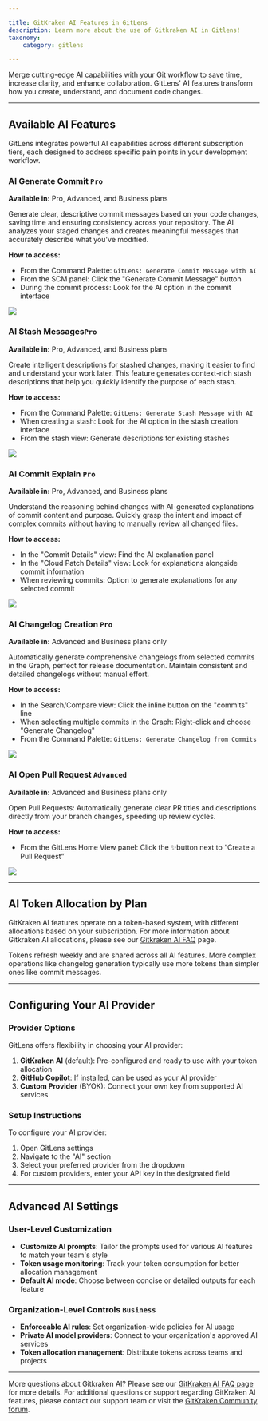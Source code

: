 ```yaml
---

title: GitKraken AI Features in GitLens
description: Learn more about the use of Gitkraken AI in Gitlens!
taxonomy:
    category: gitlens

---
```


Merge cutting-edge AI capabilities with your Git workflow to save time, increase clarity, and enhance collaboration. GitLens' AI features transform how you create, understand, and document code changes.

---

## Available AI Features

GitLens integrates powerful AI capabilities across different subscription tiers, each designed to address specific pain points in your development workflow.

### AI Generate Commit `Pro`
**Available in:** Pro, Advanced, and Business plans

Generate clear, descriptive commit messages based on your code changes, saving time and ensuring consistency across your repository. The AI analyzes your staged changes and creates meaningful messages that accurately describe what you've modified.

**How to access:**
- From the Command Palette: `GitLens: Generate Commit Message with AI`
- From the SCM panel: Click the "Generate Commit Message" button
- During the commit process: Look for the AI option in the commit interface

<img src="/wp-content/uploads/GL-ai-commit-generate.png" class="help-center-img img-bordered">

### AI Stash Messages`Pro`
**Available in:** Pro, Advanced, and Business plans

Create intelligent descriptions for stashed changes, making it easier to find and understand your work later. This feature generates context-rich stash descriptions that help you quickly identify the purpose of each stash.

**How to access:**
- From the Command Palette: `GitLens: Generate Stash Message with AI`
- When creating a stash: Look for the AI option in the stash creation interface
- From the stash view: Generate descriptions for existing stashes

<img src="/wp-content/uploads/GL-ai-stash.png" class="help-center-img img-bordered">

### AI Commit Explain `Pro`
**Available in:** Pro, Advanced, and Business plans

Understand the reasoning behind changes with AI-generated explanations of commit content and purpose. Quickly grasp the intent and impact of complex commits without having to manually review all changed files.

**How to access:**
- In the "Commit Details" view: Find the AI explanation panel
- In the "Cloud Patch Details" view: Look for explanations alongside commit information
- When reviewing commits: Option to generate explanations for any selected commit

<img src="/wp-content/uploads/GL-ai-commit-explain.png" class="help-center-img img-bordered">

### AI Changelog Creation `Pro`
**Available in:** Advanced and Business plans only

Automatically generate comprehensive changelogs from selected commits in the Graph, perfect for release documentation. Maintain consistent and detailed changelogs without manual effort.

**How to access:**
- In the Search/Compare view: Click the inline button on the "commits" line
- When selecting multiple commits in the Graph: Right-click and choose "Generate Changelog"
- From the Command Palette: `GitLens: Generate Changelog from Commits`

<img src="/wp-content/uploads/GL-ai-generate-changelog.png" class="help-center-img img-bordered">

### AI Open Pull Request `Advanced`
**Available in:** Advanced and Business plans only

Open Pull Requests: Automatically generate clear PR titles and descriptions directly from your branch changes, speeding up review cycles.

**How to access:**
- From the GitLens Home View panel: Click the ✨button next to “Create a Pull Request”

<img src="/wp-content/uploads/GL-ai-create-pr.png" class="help-center-img img-bordered">

---
## AI Token Allocation by Plan

GitKraken AI features operate on a token-based system, with different allocations based on your subscription. For more information about Gitkraken AI allocations, please see our [Gitkraken AI FAQ](https://help.gitkraken.com/general/gitkraken-ai-faq) page.

Tokens refresh weekly and are shared across all AI features. More complex operations like changelog generation typically use more tokens than simpler ones like commit messages.

---
## Configuring Your AI Provider

### Provider Options

GitLens offers flexibility in choosing your AI provider:

1. **GitKraken AI** (default): Pre-configured and ready to use with your token allocation
2. **GitHub Copilot**: If installed, can be used as your AI provider
3. **Custom Provider** (BYOK): Connect your own key from supported AI services

### Setup Instructions

To configure your AI provider:
1. Open GitLens settings
2. Navigate to the "AI" section
3. Select your preferred provider from the dropdown
4. For custom providers, enter your API key in the designated field

---
## Advanced AI Settings
### User-Level Customization

- **Customize AI prompts**: Tailor the prompts used for various AI features to match your team's style
- **Token usage monitoring**: Track your token consumption for better allocation management
- **Default AI mode**: Choose between concise or detailed outputs for each feature

### Organization-Level Controls `Business`

- **Enforceable AI rules**: Set organization-wide policies for AI usage
- **Private AI model providers**: Connect to your organization's approved AI services
- **Token allocation management**: Distribute tokens across teams and projects

---
<div class='callout callout--basic'>
    <p>More questions about Gitkraken AI? Please see our <a href="https://help.gitkraken.com/general/gitkraken-ai-faq/">GitKraken AI FAQ page</a> for more details. For additional questions or support regarding GitKraken AI features, please contact our support team or visit the <a href="https://forum.gitkraken.com/">GitKraken Community forum</a>.</p>
</div>
